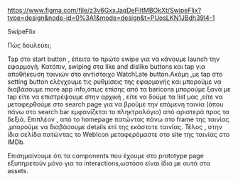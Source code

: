 https://www.figma.com/file/z3v6GxxJaqDeFiltMBOkXt/SwipeFlix?type=design&node-id=0%3A1&mode=design&t=PUosLKN1JBdh39l4-1

SwipeFlix

Πώς δουλεύει;

Tap στο start button , έπειτα το πρώτο swipe για να κάνουμε launch την εφαρμογή. Κατόπιν, swiping στα like and dislike buttons και tap για αποθήκευση ταινιών στο αντίστοιχο WatchLate button.Ακόμη ,με tap στο setting button ελέγχουμε τις ρυθμίσεις της εφαρμογής και μπορούμε να διαβάσουμε more app info,όπως επίσης από τα baricons μπορούμε ξανά με tap είτε να επιστρέψουμε στην αρχική , είτε να δούμε τα list μας ,είτε να μεταφερθούμε στο search page για να βρούμε την επόμενη ταινία (όπου πάνω στο search bar εμφανίζεται το πληκτρολόγιο) από αριστερά προς τα δεξιά. Επιπλέον , από το homepage πατώντας πάνω στο frame της ταινίας ,μπορούμε να διαβάσουμε details επί της εκάστοτε ταινίας. Τέλος , στην ίδια σελίδα πατώντας το WebIcon μεταφερόμαστε στο site της ταινίας στο IMDb.

Επισημαίνουμε ότι τα components που έχουμε στο prototype page εξυπηρετούν μόνο για τα interactions,ωστόσο είναι ίδια με αυτά στα assets.
